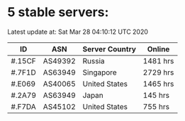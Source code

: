 # 5 stable servers:

Latest update at: Sat Mar 28 04:10:12 UTC 2020

| ID | ASN | Server Country | Online |
| -- | --- | -------------- | ------ |
| #.15CF | AS49392 | Russia | 1481 hrs |
| #.7F1D | AS63949 | Singapore | 2729 hrs |
| #.E069 | AS40065 | United States | 1465 hrs |
| #.2A79 | AS63949 | Japan | 145 hrs |
| #.F7DA | AS45102 | United States | 755 hrs |

